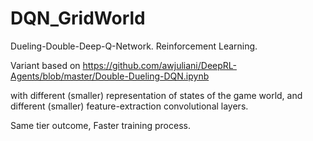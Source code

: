 # DQN_GridWorld
Dueling-Double-Deep-Q-Network. Reinforcement Learning. 

Variant based on https://github.com/awjuliani/DeepRL-Agents/blob/master/Double-Dueling-DQN.ipynb

with different (smaller) representation of states of the game world,
and different (smaller) feature-extraction convolutional layers.

Same tier outcome, Faster training process.


